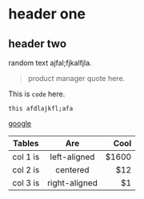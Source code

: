 

# header one 

## header two 


random text ajfal;fjkalfjla. 

> product manager quote here. 

This is `code` here.

```
this afdlajkfl;afa
```

[google](https://google.com)


| Tables   |      Are      |  Cool |
|----------|:-------------:|------:|
| col 1 is |  left-aligned | $1600 |
| col 2 is |    centered   |   $12 |
| col 3 is | right-aligned |    $1 |
